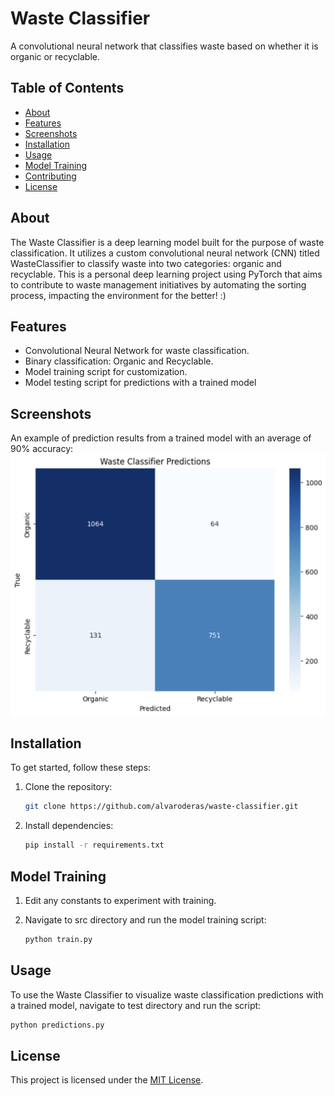 # Waste Classifier

A convolutional neural network that classifies waste based on whether it is organic or recyclable.

## Table of Contents
- [About](#about)
- [Features](#features)
- [Screenshots](#screenshots)
- [Installation](#installation)
- [Usage](#usage)
- [Model Training](#model-training)
- [Contributing](#contributing)
- [License](#license)

## About

The Waste Classifier is a deep learning model built for the purpose of waste classification. It utilizes a custom convolutional neural network (CNN) titled WasteClassifier to classify waste into two categories: organic and recyclable. This is a personal deep learning project using PyTorch that aims to contribute to waste management initiatives by automating the sorting process, impacting the environment for the better! :)

## Features

- Convolutional Neural Network for waste classification.
- Binary classification: Organic and Recyclable.
- Model training script for customization.
- Model testing script for predictions with a trained model

## Screenshots

An example of prediction results from a trained model with an average of 90% accuracy:
![Predictions](imgs/wastepredictions90.png)

## Installation

To get started, follow these steps:

1. Clone the repository:

    ```bash
    git clone https://github.com/alvaroderas/waste-classifier.git
    ```

2. Install dependencies:

    ```bash
    pip install -r requirements.txt
    ```


## Model Training
1. Edit any constants to experiment with training.
2. Navigate to src directory and run the model training script:

    ```bash
    python train.py
    ```
## Usage

To use the Waste Classifier to visualize waste classification predictions with a trained model, navigate to test directory and run the script:

```bash
python predictions.py
```

## License
This project is licensed under the [MIT License](LICENSE).
